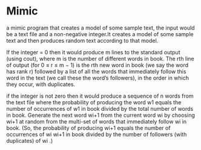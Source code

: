 # Mimic
a mimic program that creates a model of some sample text, the input would be a text file and a non-negative integer.It creates a model of some sample text and then produces random text according to that model.  

If the integer = 0 then it would produce m lines to the standard output (using cout), where m is the number of different words in book. The rth line of output (for 0 ≤ r ≤ m − 1) is the rth new word in book (we say the word has rank r) followed by a list of all the words that immediately follow this word in the text (we call these the word’s followers), in the order in which they occur, with duplicates.  

if the integer is not zero then it would produce a sequence of n words from the text file where the probability of producing the word w1 equals the number of occurrences of w1 in book divided by the total number of words in book. Generate the next word wi+1 from the current word wi by choosing wi+1 at random from the multi-set of words that immediately follow wi in book. (So, the probability of producing wi+1 equals the number of occurrences of wi wi+1 in book divided by the number of followers (with duplicates) of wi .)
